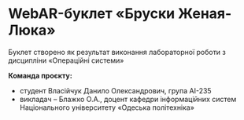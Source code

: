 # WebAR-буклет «Бруски Женая-Люка»
Буклет створено як результат виконання лабораторної роботи з дисципліни «Операційні системи» 

**Команда проєкту:**  
- студент Власійчук Данило Олександрович, група АІ-235
- викладач – Блажко О.А., доцент кафедри інформаційних систем Національного університету «Одеська політехніка» 
